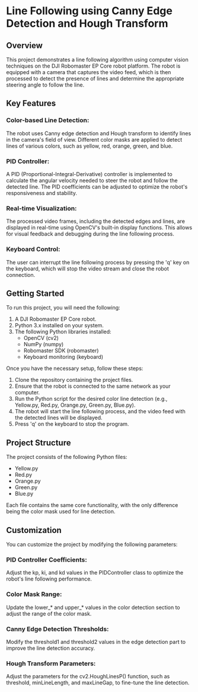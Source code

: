<h1> Line Following using Canny Edge Detection and Hough Transform </h1>

<h2> Overview </h2>
This project demonstrates a line following algorithm using computer vision techniques on the DJI Robomaster EP Core robot platform. The robot is equipped with a camera that captures the video feed, which is then processed to detect the presence of lines and determine the appropriate steering angle to follow the line.

<h2> Key Features </h2>

<h3> Color-based Line Detection: </h2>
The robot uses Canny edge detection and Hough transform to identify lines in the camera's field of view. Different color masks are applied to detect lines of various colors, such as yellow, red, orange, green, and blue.

<h3> PID Controller: </h3>
A PID (Proportional-Integral-Derivative) controller is implemented to calculate the angular velocity needed to steer the robot and follow the detected line. The PID coefficients can be adjusted to optimize the robot's responsiveness and stability.

<h3> Real-time Visualization: </h3>
The processed video frames, including the detected edges and lines, are displayed in real-time using OpenCV's built-in display functions. This allows for visual feedback and debugging during the line following process.

<h3> Keyboard Control: </h3>
The user can interrupt the line following process by pressing the 'q' key on the keyboard, which will stop the video stream and close the robot connection.

<h2> Getting Started </h2>
To run this project, you will need the following:

1. A DJI Robomaster EP Core robot.
2. Python 3.x installed on your system.
3. The following Python libraries installed:
    - OpenCV (cv2)
    - NumPy (numpy)
    - Robomaster SDK (robomaster)
    - Keyboard monitoring (keyboard)

Once you have the necessary setup, follow these steps:

1. Clone the repository containing the project files.
2. Ensure that the robot is connected to the same network as your computer.
3. Run the Python script for the desired color line detection (e.g., Yellow.py, Red.py, Orange.py, Green.py, Blue.py).
4. The robot will start the line following process, and the video feed with the detected lines will be displayed.
5. Press 'q' on the keyboard to stop the program.

<h2> Project Structure </h2>
The project consists of the following Python files:

- Yellow.py
- Red.py
- Orange.py
- Green.py
- Blue.py

Each file contains the same core functionality, with the only difference being the color mask used for line detection.

<h2> Customization </h2>
You can customize the project by modifying the following parameters:

<h3> PID Controller Coefficients: </h3>
Adjust the kp, ki, and kd values in the PIDController class to optimize the robot's line following performance.

<h3> Color Mask Range: </h3>
Update the lower_* and upper_* values in the color detection section to adjust the range of the color mask.

<h3> Canny Edge Detection Thresholds: </h3>
Modify the threshold1 and threshold2 values in the edge detection part to improve the line detection accuracy.

<h3> Hough Transform Parameters: </h3>
Adjust the parameters for the cv2.HoughLinesP() function, such as threshold, minLineLength, and maxLineGap, to fine-tune the line detection.
